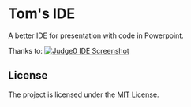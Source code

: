 # Tom's IDE

A better IDE for presentation with code in Powerpoint.


Thanks to: [![Judge0 IDE Screenshot](https://github.com/judge0/ide/blob/master/.github/screenshot.png?raw=true)](https://ide.judge0.com/?7U55)


## License
The project  is licensed under the [MIT License](https://github.com/judge0/ide/blob/master/LICENSE).
